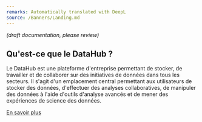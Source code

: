 ```yaml
---
remarks: Automatically translated with DeepL
source: /Banners/Landing.md
---
```


_(draft documentation, please review)_

## Qu'est-ce que le DataHub ?

Le DataHub est une plateforme d'entreprise permettant de stocker, de travailler et de collaborer sur des initiatives de données dans tous les secteurs. Il s'agit d'un emplacement central permettant aux utilisateurs de stocker des données, d'effectuer des analyses collaboratives, de manipuler des données à l'aide d'outils d'analyse avancés et de mener des expériences de science des données.

[En savoir plus]()
